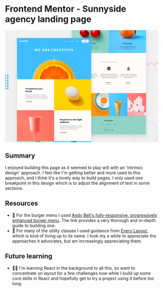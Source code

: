 # Frontend Mentor - Sunnyside agency landing page

![Design preview for the Sunnyside agency landing page coding challenge](desktop-preview.jpg)

## Summary

I enjoyed building this page as it seemed to play will with an 'intrinsic design' approach. I feel like I'm getting better and more used to this approach, and I think it's a lovely way to build pages. I only used one breakpoint in this design which is to adjust the alignment of text in some sections.

## Resources

- 🔗 For the burger menu I used [Andy Bell's fully-responsive, progressively enhanced burger menu](https://piccalil.li/tutorial/build-a-fully-responsive-progressively-enhanced-burger-menu/). The link provides a very thorough and in-depth guide to building one.
- 🔗 For many of the utility classes I used guidance from [Every Layout](https://every-layout.dev), which is kind of living up to its name. I took my a while to appreciate the approaches it advocates, but am increasingly appreciating them.

## Future learning

- 🙇‍♂️ I'm learning React in the background to all this, so want to concentrate on layout for a few challenges now while I build up some core skills in React and hopefully get to try a project using it before too long.
